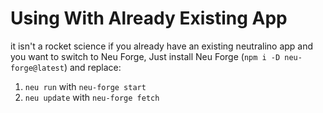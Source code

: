 # Using With Already Existing App
it isn't a rocket science if you already have an existing neutralino app and you want to switch to Neu Forge, Just install Neu Forge (`npm i -D neu-forge@latest`) and replace:

1. `neu run` with `neu-forge start`
2. `neu update` with `neu-forge fetch`
